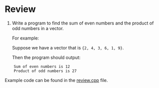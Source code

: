 # Review

1. Write a program to find the sum of even numbers and the product of odd numbers in a vector.

	For example:

	Suppose we have a vector that is ```{2, 4, 3, 6, 1, 9}```.

	Then the program should output:

```
	Sum of even numbers is 12
	Product of odd numbers is 27
```

Example code can be found in the [review.cpp](https://github.com/keldavis/c-plus-plus-practice/blob/master/foundations/7.%20Vectors/Review/review.cpp) file.